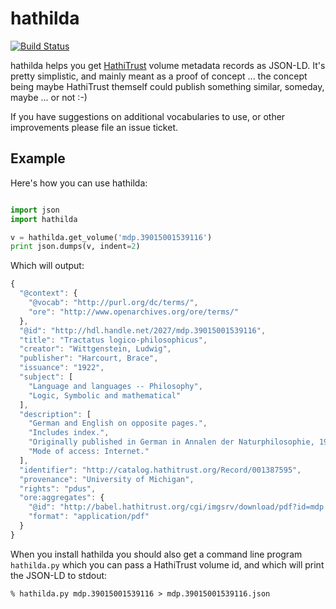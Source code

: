 # hathilda

[![Build Status](https://travis-ci.org/umd-mith/hathilda.svg)](http://travis-ci.org/umd-mith/hathilda)

hathilda helps you get [HathiTrust](http://www.hathitrust.org/home) volume
metadata records as JSON-LD. It's pretty simplistic, and mainly meant as a 
proof of concept ... the concept being maybe HathiTrust themself could publish
something similar, someday, maybe ... or not :-)

If you have suggestions on additional vocabularies to use, or other 
improvements please file an issue ticket.

## Example

Here's how you can use hathilda:

```python

import json
import hathilda

v = hathilda.get_volume('mdp.39015001539116')
print json.dumps(v, indent=2)
```

Which will output:

```javascript
{
  "@context": {
    "@vocab": "http://purl.org/dc/terms/",
    "ore": "http://www.openarchives.org/ore/terms/"
  },
  "@id": "http://hdl.handle.net/2027/mdp.39015001539116",
  "title": "Tractatus logico-philosophicus",
  "creator": "Wittgenstein, Ludwig",
  "publisher": "Harcourt, Brace",
  "issuance": "1922",
  "subject": [
    "Language and languages -- Philosophy",
    "Logic, Symbolic and mathematical"
  ],
  "description": [
    "German and English on opposite pages.",
    "Includes index.",
    "Originally published in German in Annalen der Naturphilosophie, 1921 under title: Logisch-Philosophische Abhandlung.",
    "Mode of access: Internet."
  ],
  "identifier": "http://catalog.hathitrust.org/Record/001387595",
  "provenance": "University of Michigan",
  "rights": "pdus",
  "ore:aggregates": {
    "@id": "http://babel.hathitrust.org/cgi/imgsrv/download/pdf?id=mdp.39015001539116;orient=0;size=100",
    "format": "application/pdf"
  }
}
```

When you install hathilda you should also get a command line program 
`hathilda.py` which you can pass a HathiTrust volume id, and which will
print the JSON-LD to stdout:

    % hathilda.py mdp.39015001539116 > mdp.39015001539116.json
